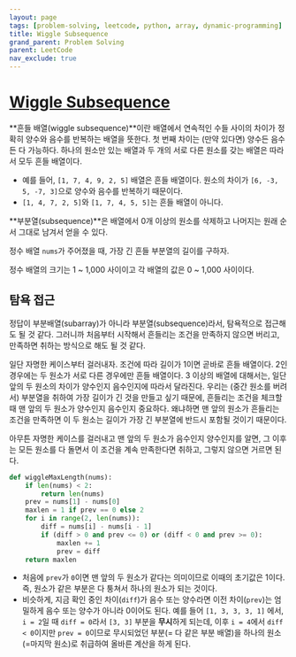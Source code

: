 ```yaml
---
layout: page
tags: [problem-solving, leetcode, python, array, dynamic-programming]
title: Wiggle Subsequence
grand_parent: Problem Solving
parent: LeetCode
nav_exclude: true
---
```


# [Wiggle Subsequence](https://leetcode.com/problems/wiggle-subsequence/)

 **흔들 배열(wiggle subsequence)**이란 배열에서 연속적인 수들 사이의
 차이가 정확히 양수와 음수를 반복하는 배열을 뜻한다. 첫 번째 차이는
 (만약 있다면) 양수든 음수든 다 가능하다. 하나의 원소만 있는 배열과 두
 개의 서로 다른 원소를 갖는 배열은 따라서 모두 흔들 배열이다.
 - 예를 들어, `[1, 7, 4, 9, 2, 5]` 배열은 흔들 배열이다. 원소의 차이가
   `[6, -3, 5, -7, 3]`으로 양수와 음수를 반복하기 때문이다.
 - `[1, 4, 7, 2, 5]`와 `[1, 7, 4, 5, 5]`는 흔들 배열이 아니다.

 **부분열(subsequence)**은 배열에서 0개 이상의 원소를 삭제하고
 나머지는 원래 순서 그대로 남겨서 얻을 수 있다.

 정수 배열 `nums`가 주어졌을 때, 가장 긴 흔들 부분열의 길이를 구하자.

 정수 배열의 크기는 1 ~ 1,000 사이이고 각 배열의 값은 0 ~ 1,000
 사이이다.

## 탐욕 접근

 정답이 부분배열(subarray)가 아니라 부분열(subsequence)라서,
 탐욕적으로 접근해도 될 것 같다. 그러니까 처음부터 시작해서 흔들리는
 조건을 만족하지 않으면 버리고, 만족하면 취하는 방식으로 해도 될 것
 같다.

 일단 자명한 케이스부터 걸러내자. 조건에 따라 길이가 1이면 곧바로 흔들
 배열이다. 2인 경우에는 두 원소가 서로 다른 경우에만 흔들 배열이다. 3
 이상의 배열에 대해서는, 일단 앞의 두 원소의 차이가 양수인지
 음수인지에 따라서 달라진다. 우리는 (중간 원소를 버려서) 부분열을
 취하여 가장 길이가 긴 것을 만들고 싶기 때문에, 흔들리는 조건을 체크할
 때 맨 앞의 두 원소가 양수인지 음수인지 중요하다. 왜냐하면 맨 앞의
 원소가 흔들리는 조건을 만족하면 이 두 원소는 길이가 가장 긴 부분열에
 반드시 포함될 것이기 때문이다.

 아무튼 자명한 케이스를 걸러내고 맨 앞의 두 원소가 음수인지 양수인지를
 알면, 그 이후는 모든 원소를 다 돌면서 이 조건을 계속 만족한다면
 취하고, 그렇지 않으면 거르면 된다.

```python
def wiggleMaxLength(nums):
    if len(nums) < 2:
        return len(nums)
    prev = nums[1] - nums[0]
    maxlen = 1 if prev == 0 else 2
    for i in range(2, len(nums)):
        diff = nums[i] - nums[i - 1]
        if (diff > 0 and prev <= 0) or (diff < 0 and prev >= 0):
            maxlen += 1
            prev = diff
    return maxlen
```
 - 처음에 `prev`가 `0`이면 맨 앞의 두 원소가 같다는 의미이므로 이때의
   초기값은 1이다. 즉, 원소가 같은 부분은 다 퉁쳐서 하나의 원소가 되는
   것이다.
 - 비슷하게, 지금 확인 중인 차이(`diff`)가 음수 또는 양수라면 이전
   차이(`prev`)는 엄밀하게 음수 또는 양수가 아니라 0이어도 된다. 예를
   들어 `[1, 3, 3, 3, 1]` 에서, `i = 2`일 때 `diff = 0`라서 `[3, 3]`
   부분을 **무시**하게 되는데, 이후 `i = 4`에서 `diff < 0`이지만 `prev
   = 0`이므로 무시되었던 부분(= 다 같은 부분 배열)을 하나의
   원소(=마지막 원소)로 취급하여 올바른 계산을 하게 된다.
